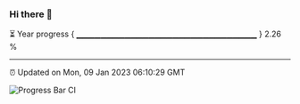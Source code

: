 ### Hi there 👋

⏳ Year progress { ▁▁▁▁▁▁▁▁▁▁▁▁▁▁▁▁▁▁▁▁▁▁▁▁▁▁▁▁▁▁ } 2.26 %

---

⏰ Updated on Mon, 09 Jan 2023 06:10:29 GMT

![Progress Bar CI](https://github.com/Shyam-Makwana/GitHub-Actions-Demo/workflows/Progress%20Bar%20CI/badge.svg)
